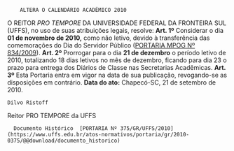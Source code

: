         ALTERA O CALENDÁRIO ACADÊMICO 2010  

 O REITOR *PRO TEMPORE*  DA UNIVERSIDADE FEDERAL DA FRONTEIRA SUL (UFFS), no uso de suas atribuições legais, resolve:   **Art. 1º**  Considerar o dia **01 de novembro de 2010,** como não letivo, devido à transferência das comemorações do Dia do Servidor Público ([PORTARIA MPOG Nº 834/2009](https://conlegis.planejamento.gov.br/conlegis/pesquisaTextual/atoNormativoDetalhesPub.htm?id=7233)).   **Art. 2º**  Prorrogar para o dia **21 de dezembro**  o período letivo de 2010, totalizando 18 dias letivos no mês de dezembro, ficando para dia 23 o prazo para entrega dos Diários de Classe nas Secretarias Acadêmicas.   **Art. 3º**  Esta Portaria entra em vigor na data de sua publicação, revogando-se as disposições em contrário.        **Data do ato:** Chapecó-SC, 21 de setembro de 2010.   
 

    Dilvo Ristoff   
 Reitor PRO TEMPORE da UFFS 

      Documento Histórico  [PORTARIA Nº 375/GR/UFFS/2010](https://www.uffs.edu.br/atos-normativos/portaria/gr/2010-0375/@@download/documento_historico)     
      